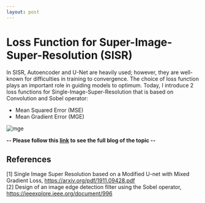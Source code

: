 ```yaml
---
layout: post
---
```


# Loss Function for Super-Image-Super-Resolution (SISR)

In SISR, Autoencoder and U-Net are heavily used; however, they are well-known for difficulties in training to convergence. The choice of loss function plays an important role in guiding models to optimum. Today, I introduce 2 loss functions for Single-Image-Super-Resolution that is based on Convolution and Sobel operator:
* Mean Squared Error (MSE)
* Mean Gradient Error (MGE)

![mge](/asseets/mge.png)

**-- Please follow this [link](https://medium.com/analytics-vidhya/loss-functions-for-image-super-resolution-sisr-8a65644fbd85) to see the full blog of the topic --**

## References
[1] Single Image Super Resolution based on a Modified U-net with Mixed Gradient Loss, https://arxiv.org/pdf/1911.09428.pdf \
[2] Design of an image edge detection filter using the Sobel operator, https://ieeexplore.ieee.org/document/996
